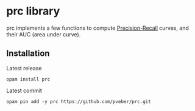 prc library
===========

prc implements a few functions to compute
[Precision-Recall](https://en.wikipedia.org/wiki/Precision_and_recall)
curves, and their AUC (area under curve).

## Installation

Latest release
```
opam install prc
```

Latest commit
```
opam pin add -y prc https://github.com/pveber/prc.git
```
